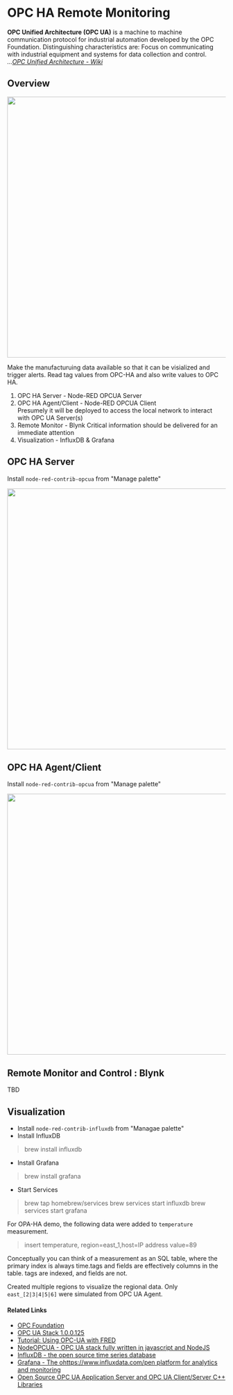 
# OPC HA Remote Monitoring

**OPC Unified Architecture (OPC UA)** is a machine to machine communication protocol for industrial automation developed by the OPC Foundation. Distinguishing characteristics are: Focus on communicating with industrial equipment and systems for data collection and control. _...[OPC Unified Architecture - Wiki](https://en.wikipedia.org/wiki/OPC_Unified_Architecture)_

## Overview

<p align="center">
<img src="https://github.com/phyunsj/opc-ua-monitoring/blob/master/images/opc-ha-fan-simulation.gif" width="600px"/>
</p>

Make the manufacturuing data available so that it can be visialized and trigger alerts. Read tag values from OPC-HA and also write values to OPC HA.

1. OPC HA Server - Node-RED OPCUA Server
2. OPC HA Agent/Client - Node-RED OPCUA Client  
Presumely it will be deployed to access the local network to interact with OPC UA Server(s)
3. Remote Monitor - Blynk
Critical information should be delivered for an immediate attention
4. Visualization - InfluxDB & Grafana

## OPC HA Server

Install `node-red-contrib-opcua` from "Manage palette"

<p align="center">
<img src="https://github.com/phyunsj/opc-ua-monitoring/blob/master/images/opc-ha-server.png" width="600px"/>
</p>

## OPC HA Agent/Client

Install `node-red-contrib-opcua` from "Manage palette"

<p align="center">
<img src="https://github.com/phyunsj/opc-ua-monitoring/blob/master/images/opc-ha-agent.png" width="600px"/>
</p>

## Remote Monitor and Control : Blynk 

TBD

## Visualization

- Install `node-red-contrib-influxdb` from "Managae palette"
- Install InfluxDB
> brew install  influxdb
- Install Grafana
> brew install grafana

- Start Services
> brew tap homebrew/services
> brew services start influxdb
> brew services start grafana

For OPA-HA demo, the following data were added to `temperature` measurement. 

> insert temperature, region=east_1,host=IP address  value=89

Conceptually you can think of a measurement as an SQL table, where the primary index is always time.tags and fields are effectively columns in the table. tags are indexed, and fields are not.

Created multiple regions to visualize the regional data. Only `east_[2|3|4|5|6]` were simulated from OPC UA Agent. 



#### Related Links

- [OPC Foundation](https://opcfoundation.org/about/opc-technologies/opc-ua/)
- [OPC UA Stack  1.0.0.125](http://documentation.unified-automation.com/uasdkhp/1.0.0/html/index.html)
- [Tutorial: Using OPC-UA with FRED](http://developers.sensetecnic.com/article/tutorial-using-opc-ua-with-fred/)
- [NodeOPCUA - OPC UA stack fully written in javascript and NodeJS](http://node-opcua.github.io/)
- [InfluxDB - the open source time series database](https://www.influxdata.com/)
- [Grafana - The ohttps://www.influxdata.com/pen platform for analytics and monitoring](https://grafana.com/)
- [Open Source OPC UA Application Server and OPC UA Client/Server C++ Libraries](https://github.com/ASNeG/OpcUaStack)
